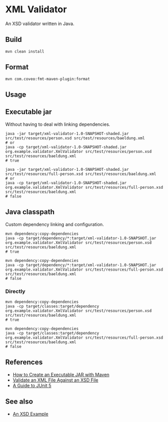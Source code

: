 # XML Validator

An XSD validator written in Java.

## Build

```shell
mvn clean install
```

## Format

```shell
mvn com.coveo:fmt-maven-plugin:format
```

## Usage

## Executable jar

Without having to deal with linking dependencies.

```shell
java -jar target/xml-validator-1.0-SNAPSHOT-shaded.jar src/test/resources/person.xsd src/test/resources/baeldung.xml
# or
java -cp target/xml-validator-1.0-SNAPSHOT-shaded.jar org.example.validator.XmlValidator src/test/resources/person.xsd src/test/resources/baeldung.xml
# true
```

```shell
java -jar target/xml-validator-1.0-SNAPSHOT-shaded.jar src/test/resources/full-person.xsd src/test/resources/baeldung.xml
# or
java -cp target/xml-validator-1.0-SNAPSHOT-shaded.jar org.example.validator.XmlValidator src/test/resources/full-person.xsd src/test/resources/baeldung.xml
# false
```

## Java classpath

Custom dependency linking and configuration.

```shell
mvn dependency:copy-dependencies
java -cp target/dependency/*:target/xml-validator-1.0-SNAPSHOT.jar org.example.validator.XmlValidator src/test/resources/person.xsd src/test/resources/baeldung.xml
# true
```

```shell
mvn dependency:copy-dependencies
java -cp target/dependency/*:target/xml-validator-1.0-SNAPSHOT.jar org.example.validator.XmlValidator src/test/resources/full-person.xsd src/test/resources/baeldung.xml
# false
```

### Directly

```shell
mvn dependency:copy-dependencies
java -cp target/classes:target/dependency org.example.validator.XmlValidator src/test/resources/person.xsd src/test/resources/baeldung.xml
# true
```

```shell
mvn dependency:copy-dependencies
java -cp target/classes:target/dependency org.example.validator.XmlValidator src/test/resources/full-person.xsd src/test/resources/baeldung.xml
# false
```

## References

- [How to Create an Executable JAR with Maven][baeldung-jar]
- [Validate an XML File Against an XSD File][baeldung-xsd]
- [A Guide to JUnit 5][baeldung-junit]

## See also

- [An XSD Example][w3schools-xsd]

  [baeldung-jar]: https://www.baeldung.com/executable-jar-with-maven
  [baeldung-junit]: https://www.baeldung.com/junit-5
  [baeldung-xsd]: https://www.baeldung.com/java-validate-xml-xsd
  [w3schools-xsd]: https://www.w3schools.com/xml/schema_example.asp
